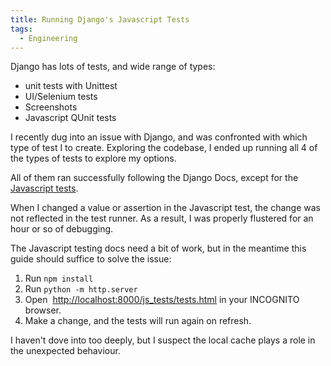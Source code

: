 ```yaml
---
title: Running Django's Javascript Tests
tags:
  - Engineering
---
```


Django has lots of tests, and wide range of types:
- unit tests with Unittest
- UI/Selenium tests
- Screenshots
- Javascript QUnit tests

I recently dug into an issue with Django, and was confronted with which type of test I to create. Exploring the codebase, I ended up running all 4 of the types of tests to explore my options. 

All of them ran successfully following the Django Docs, except for the [Javascript tests](https://docs.djangoproject.com/en/dev/internals/contributing/writing-code/javascript/#running-tests). 

When I changed a value or assertion in the Javascript test, the change was not reflected in the test runner. As a result, I was properly flustered for an hour or so of debugging.

The Javascript testing docs need a bit of work, but in the meantime this guide should suffice to solve the issue:

1. Run `npm install`
2. Run `python -m http.server`
3. Open  [http://localhost:8000/js_tests/tests.html](http://localhost:8000/js_tests/tests.html) in your INCOGNITO browser.
4. Make a change, and the tests will run again on refresh. 

I haven't dove into too deeply, but I suspect the local cache plays a role in the unexpected behaviour. 

